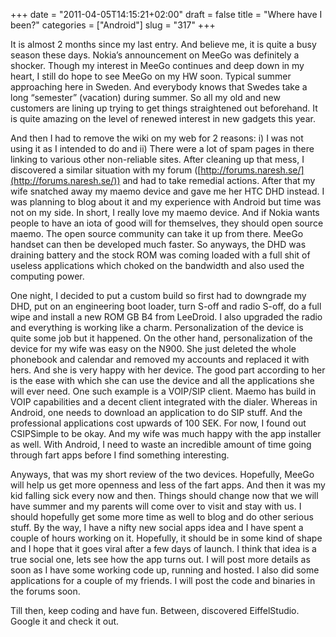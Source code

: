 +++
date = "2011-04-05T14:15:21+02:00"
draft = false
title = "Where have I been?"
categories = ["Android"]
slug = "317"
+++

It is almost 2 months since my last entry. And believe me, it is quite a busy season these days. Nokia’s announcement on MeeGo was definitely a shocker. Though my interest in MeeGo continues and deep down in my heart, I still do hope to see MeeGo on my HW soon. Typical summer approaching here in Sweden. And everybody knows that Swedes take a long “semester” (vacation) during summer. So all my old and new customers are lining up trying to get things straightened out beforehand. It is quite amazing on the level of renewed interest in new gadgets this year.

And then I had to remove the wiki on my web for 2 reasons: i) I was not using it as I intended to do and ii) There were a lot of spam pages in there linking to various other non-reliable sites. After cleaning up that mess, I discovered a similar situation with my forum ([http://forums.naresh.se/](http://forums.naresh.se/)) and had to take remedial actions. After that my wife snatched away my maemo device and gave me her HTC DHD instead. I was planning to blog about it and my experience with Android but time was not on my side. In short, I really love my maemo device. And if Nokia wants people to have an iota of good will for themselves, they should open source maemo. The open source community can take it up from there. MeeGo handset can then be developed much faster. So anyways, the DHD was draining battery and the stock ROM was coming loaded with a full shit of useless applications which choked on the bandwidth and also used the computing power.

One night, I decided to put a custom build so first had to downgrade my DHD, put on an engineering boot loader, turn S-off and radio S-off, do a full wipe and install a new ROM GB B4 from LeeDroid. I also upgraded the radio and everything is working like a charm. Personalization of the device is quite some job but it happened. On the other hand, personalization of the device for my wife was easy on the N900. She just deleted the whole phonebook and calendar and removed my accounts and replaced it with hers. And she is very happy with her device. The good part according to her is the ease with which she can use the device and all the applications she will ever need. One such example is a VOIP/SIP client. Maemo has build in VOIP capabilities and a decent client integrated with the dialer. Whereas in Android, one needs to download an application to do SIP stuff. And the professional applications cost upwards of 100 SEK. For now, I found out CSIPSimple to be okay. And my wife was much happy with the app installer as well. With Android, I need to waste an incredible amount of time going through fart apps before I find something interesting.

Anyways, that was my short review of the two devices. Hopefully, MeeGo will help us get more openness and less of the fart apps. And then it was my kid falling sick every now and then. Things should change now that we will have summer and my parents will come over to visit and stay with us. I should hopefully get some more time as well to blog and do other serious stuff. By the way, I have a nifty new social apps idea and I have spent a couple of hours working on it. Hopefully, it should be in some kind of shape and I hope that it goes viral after a few days of launch. I think that idea is a true social one, lets see how the app turns out. I will post more details as soon as I have some working code up, running and hosted. I also did some applications for a couple of my friends. I will post the code and binaries in the forums soon.

Till then, keep coding and have fun. Between, discovered EiffelStudio. Google it and check it out.
